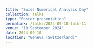 ```yaml
---
title: "Swiss Numerical Analysis Day"
collection: talks
type: "Poster presentation"
permalink: /talks/2024-09-10-talk-11
venue: "10 September 2024"
date: 2024-09-10
location: "Geneva (Switzerland)"
---
```

